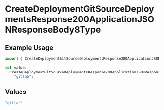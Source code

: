 # CreateDeploymentGitSourceDeploymentsResponse200ApplicationJSONResponseBody8Type

## Example Usage

```typescript
import { CreateDeploymentGitSourceDeploymentsResponse200ApplicationJSONResponseBody8Type } from "@vercel/sdk/models/createdeploymentop.js";

let value:
  CreateDeploymentGitSourceDeploymentsResponse200ApplicationJSONResponseBody8Type =
    "gitlab";
```

## Values

```typescript
"gitlab"
```